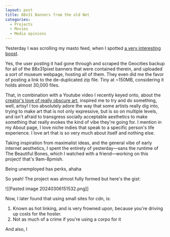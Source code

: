 ```yaml
---
layout: post
title: 88x31 Banners from the old Net
categories:
  - Projects
  - Movies
  - Media opinions
---
```



Yesterday I was scrolling my masto feed, when I spotted [a very interesting boost](https://kolektiva.social/@booters/112039018979714833).

Yes, the user posting it had gone through and scraped the Geocities backup for all of the 88x31pixel banners that were contained therein, and uploaded a sort of museum webpage, hosting all of them. They even did me the favor of posting a link to the de-duplicated zip file. Tiny at ~150MB, considering it holds almost 30,000 files.

That, in combination with a Youtube video I recently keyed onto, about the [creator's love of really obscure art](https://www.youtube.com/watch?v=d_n_gmINZTI), inspired me to try and do something, well, artsy! I too absolutely adore the way that some artists really dig into, trying to make art that is not only expressive, but is so on multiple levels, and isn't afraid to transgress socially acceptable aesthetics to make something that really evokes the kind of vibe they're going for. I mention in my About page, I love niche indies that speak to a specific person's life experience. I love art that is so very much about itself and nothing else.

Taking inspiration from maximalist ideas, and the general vibe of early internet aesthetics, I spent the entirety of yesterday—sans the runtime of The Beautiful Bones, which I watched with a friend—working on this project! that's 9am-8pmish. 

Being unemployed has perks, ahaha

So yeah! The project was almost fully formed but here's the gist:

![[Pasted image 20240306151532.png]]

Now, I later found that using small sites for cdn, is:

1. Known as hot linking, and is very frowned upon, because you're driving up costs for the hoster.
2. Not as much of a crime if you're using a corpo for it

And also, I 